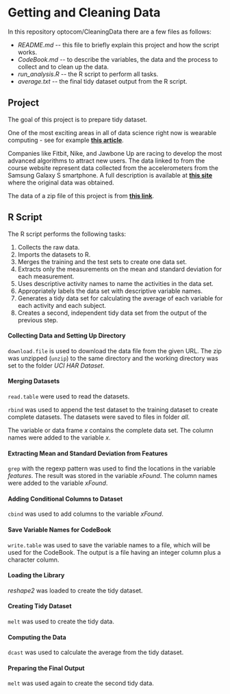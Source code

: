 Getting and Cleaning Data
=========================

   In this repository optocom/CleaningData there are a few files as follows:

* _README.md_ -- this file to briefly explain this project and how the script works.
* _CodeBook.md_ -- to describe the variables, the data and the process to collect and to clean up the data.
* _run_analysis.R_ -- the R script to perform all tasks.
* _average.txt_ -- the final tidy dataset output from the R script.

Project
-------

   The goal of this project is to prepare tidy dataset.

   One of the most exciting areas in all of data science right now is wearable computing - see for example [**this article**](http://www.insideactivitytracking.com/data-science-activity-tracking-and-the-battle-for-the-worlds-top-sports-brand/). 

   Companies like Fitbit, Nike, and Jawbone Up are racing to develop the most advanced algorithms to attract new users. The data linked to from the course website represent data collected from the accelerometers from the Samsung Galaxy S smartphone. A full description is available at [**this site**](http://archive.ics.uci.edu/ml/datasets/Human+Activity+Recognition+Using+Smartphones) where the original data was obtained.

   The data of a zip file of this project is from [**this link**](https://d396qusza40orc.cloudfront.net/getdata%2Fprojectfiles%2FUCI%20HAR%20Dataset.zip).

R Script
--------

   The R script performs the following tasks:

1. Collects the raw data.
1. Imports the datasets to R.
1. Merges the training and the test sets to create one data set.
1. Extracts only the measurements on the mean and standard deviation for each measurement.
1. Uses descriptive activity names to name the activities in the data set.
1. Appropriately labels the data set with descriptive variable names.
1. Generates a tidy data set for calculating the average of each variable for each activity and each subject.
1. Creates a second, independent tidy data set from the output of the previous step.

#### Collecting Data and Setting Up Directory

   `download.file` is used to download the data file from the given URL. The zip was unzipped (`unzip`) to the same directory and the working directory was set to the folder _UCI HAR Dataset_.

#### Merging Datasets

   `read.table` were used to read the datasets.

   `rbind` was used to append the test dataset to the training dataset to create complete datasets. The datasets were saved to files in folder _all_.

   The variable or data frame _x_ contains the complete data set. The column names were added to the variable _x_.

#### Extracting Mean and Standard Deviation from Features

   `grep` with the regexp pattern was used to find the locations in the variable _features_. The result was stored in the variable _xFound_. The column names were added to the variable _xFound_.

#### Adding Conditional Columns to Dataset

   `cbind` was used to add columns to the variable _xFound_.

#### Save Variable Names for CodeBook

   `write.table` was used to save the variable names to a file, which will be used for the CodeBook. The output is a file having an integer column plus a character column.

#### Loading the Library

   _reshape2_ was loaded to create the tidy dataset.

#### Creating Tidy Dataset

   `melt` was used to create the tidy data.

#### Computing the Data

   `dcast` was used to calculate the average from the tidy dataset.

#### Preparing the Final Output

   `melt` was used again to create the second tidy data.

